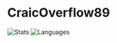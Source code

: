 CraicOverflow89
===============

![Stats](https://github-readme-stats.vercel.app/api?username=CraicOverflow89&theme=github_dark&show_icons=true&count_private=true&custom_title=GitHub%20Stats&include_all_commits=true&hide=contribs&line_height=24&border_color=#30363D) ![Languages](https://github-readme-stats.vercel.app/api/top-langs/?username=CraicOverflow89&hide=xs&layout=compact&theme=github_dark&langs_count=6&border_color=#30363D)